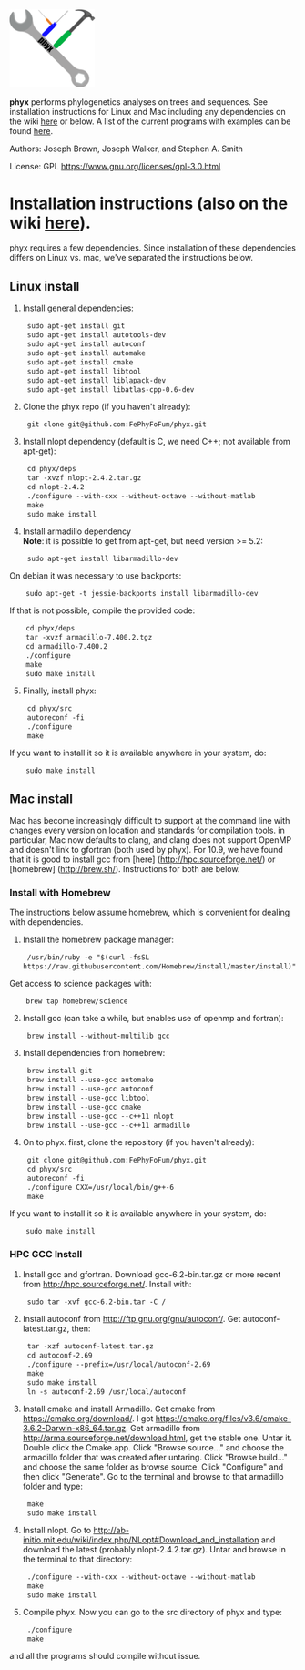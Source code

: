 <img src="logo.png" alt="phyx logo" width=150px/> 

**phyx** performs phylogenetics analyses on trees and sequences. See installation instructions for Linux and Mac including any dependencies on the wiki [here](https://github.com/FePhyFoFum/phyx/wiki/Installation) or below. A list of the current programs with examples can be found [here](https://github.com/FePhyFoFum/phyx/wiki/Program-list).

Authors: Joseph Brown, Joseph Walker, and Stephen A. Smith

License: GPL https://www.gnu.org/licenses/gpl-3.0.html

# Installation instructions (also on the wiki [here](https://github.com/FePhyFoFum/phyx/wiki/Installation)). 
phyx requires a few dependencies. Since installation of these dependencies differs on Linux vs. mac, we've separated the instructions below.

## Linux install

1. Install general dependencies:

        sudo apt-get install git
        sudo apt-get install autotools-dev
        sudo apt-get install autoconf
        sudo apt-get install automake
        sudo apt-get install cmake
        sudo apt-get install libtool
        sudo apt-get install liblapack-dev
        sudo apt-get install libatlas-cpp-0.6-dev
2. Clone the phyx repo (if you haven't already):

        git clone git@github.com:FePhyFoFum/phyx.git
3. Install nlopt dependency (default is C, we need C++; not available from apt-get):

        cd phyx/deps
        tar -xvzf nlopt-2.4.2.tar.gz
        cd nlopt-2.4.2
        ./configure --with-cxx --without-octave --without-matlab
        make
        sudo make install
4. Install armadillo dependency  
**Note**: it is possible to get from apt-get, but need version >= 5.2:

        sudo apt-get install libarmadillo-dev
On debian it was necessary to use backports:

        sudo apt-get -t jessie-backports install libarmadillo-dev
If that is not possible, compile the provided code:

        cd phyx/deps
        tar -xvzf armadillo-7.400.2.tgz
        cd armadillo-7.400.2
        ./configure
        make
        sudo make install
5. Finally, install phyx:

        cd phyx/src
        autoreconf -fi
        ./configure
        make
If you want to install it so it is available anywhere in your system, do:

        sudo make install

## Mac install
Mac has become increasingly difficult to support at the command line with changes every version on location and standards for compilation tools. in particular, Mac now defaults to clang, and clang does not support OpenMP and doesn't link to gfortran (both used by phyx).  For 10.9, we have found that it is good to install gcc from [here] (http://hpc.sourceforge.net/) or [homebrew] (http://brew.sh/). Instructions for both are below.

### Install with Homebrew
The instructions below assume homebrew, which is convenient for dealing with dependencies.

1. Install the homebrew package manager:

        /usr/bin/ruby -e "$(curl -fsSL https://raw.githubusercontent.com/Homebrew/install/master/install)"
Get access to science packages with:

        brew tap homebrew/science
2. Install gcc (can take a while, but enables use of openmp and fortran):

        brew install --without-multilib gcc
3. Install dependencies from homebrew:

        brew install git
        brew install --use-gcc automake
        brew install --use-gcc autoconf
        brew install --use-gcc libtool
        brew install --use-gcc cmake
        brew install --use-gcc --c++11 nlopt
        brew install --use-gcc --c++11 armadillo
4. On to phyx. first, clone the repository (if you haven't already):

        git clone git@github.com:FePhyFoFum/phyx.git
        cd phyx/src
        autoreconf -fi
        ./configure CXX=/usr/local/bin/g++-6
        make
If you want to install it so it is available anywhere in your system, do:

        sudo make install

### HPC GCC Install
1. Install gcc and gfortran. Download gcc-6.2-bin.tar.gz or more recent from http://hpc.sourceforge.net/. Install with:
        
        sudo tar -xvf gcc-6.2-bin.tar -C /

2. Install autoconf from http://ftp.gnu.org/gnu/autoconf/. Get autoconf-latest.tar.gz, then:

        tar -xzf autoconf-latest.tar.gz
        cd autoconf-2.69
        ./configure --prefix=/usr/local/autoconf-2.69
        make
        sudo make install
        ln -s autoconf-2.69 /usr/local/autoconf

3. Install cmake and install Armadillo. Get cmake from https://cmake.org/download/. I got https://cmake.org/files/v3.6/cmake-3.6.2-Darwin-x86_64.tar.gz. Get armadillo from http://arma.sourceforge.net/download.html, get the stable one. Untar it. Double click the Cmake.app. Click "Browse source..." and choose the armadillo folder that was created after untaring. Click "Browse build..." and choose the same folder as browse source. Click "Configure" and then click "Generate". Go to the terminal and browse to that armadillo folder and type:

        make
        sudo make install

4. Install nlopt. Go to http://ab-initio.mit.edu/wiki/index.php/NLopt#Download_and_installation and download the latest (probably nlopt-2.4.2.tar.gz). Untar and browse in the terminal to that directory:

        ./configure --with-cxx --without-octave --without-matlab
        make
        sudo make install

5. Compile phyx. Now you can go to the src directory of phyx and type:

        ./configure
        make

and all the programs should compile without issue. 
